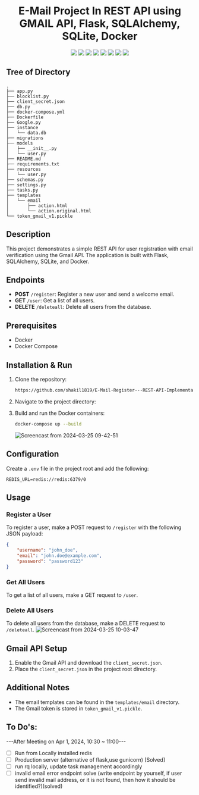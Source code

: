 <h1 align="center">E-Mail Project In REST API using GMAIL API, Flask, SQLAlchemy, SQLite, Docker</h1>


<p align="center">
<img src="https://img.shields.io/badge/Flask-000000?style=for-the-badge&logo=flask&logoColor=white" />
<img src="https://img.shields.io/badge/SQLAlchemy-red?style=for-the-badge&logo=sqlalchemy&logoColor=white" />
<img src="https://img.shields.io/badge/Docker-2496ED?style=for-the-badge&logo=docker&logoColor=white" />
<img src="https://img.shields.io/badge/SQLite-003B57?style=for-the-badge&logo=sqlite&logoColor=white" />
<img src="https://img.shields.io/badge/Redis-DC382D?style=for-the-badge&logo=redis&logoColor=white" />
<img src="https://img.shields.io/badge/Python-3776AB?style=for-the-badge&logo=python&logoColor=white" />
<img src="https://img.shields.io/badge/Gmail-EA4335?style=for-the-badge&logo=gmail&logoColor=white" />
<img src="https://img.shields.io/badge/REST API-EA4335?style=for-the-badge&logo=rest&logoColor=white" />
</p>

## Tree of Directory

```
.
├── app.py
├── blocklist.py
├── client_secret.json
├── db.py
├── docker-compose.yml
├── Dockerfile
├── Google.py
├── instance
│   └── data.db
├── migrations
├── models
│   ├── __init__.py
│   └── user.py
├── README.md
├── requirements.txt
├── resources
│   └── user.py
├── schemas.py
├── settings.py
├── tasks.py
├── templates
│   └── email
│       ├── action.html
│       └── action.original.html
└── token_gmail_v1.pickle
```

## Description

This project demonstrates a simple REST API for user registration with email verification using the Gmail API. The application is built with Flask, SQLAlchemy, SQLite, and Docker.

## Endpoints

- **POST** `/register`: Register a new user and send a welcome email.
- **GET** `/user`: Get a list of all users.
- **DELETE** `/deleteall`: Delete all users from the database.

## Prerequisites

- Docker
- Docker Compose

## Installation & Run

1. Clone the repository:

    ```bash
    https://github.com/shakil1819/E-Mail-Register---REST-API-Implementation.git
    ```

2. Navigate to the project directory:


3. Build and run the Docker containers:

    ```bash
    docker-compose up --build
    ```
    ![Screencast from 2024-03-25 09-42-51](https://github.com/shakil1819/E-Mail-Register---REST-API-Implementation/assets/58840439/6d37963b-0324-4d49-a409-4f31c043b541)
    

## Configuration

Create a `.env` file in the project root and add the following:

```
REDIS_URL=redis://redis:6379/0
```


## Usage

### Register a User

To register a user, make a POST request to `/register` with the following JSON payload:

```json
{
    "username": "john_doe",
    "email": "john.doe@example.com",
    "password": "password123"
}
```

### Get All Users

To get a list of all users, make a GET request to `/user`.

### Delete All Users

To delete all users from the database, make a DELETE request to `/deleteall`.
![Screencast from 2024-03-25 10-03-47](https://github.com/shakil1819/E-Mail-Register---REST-API-Implementation/assets/58840439/fe60d474-eccd-4b60-a110-21505bec2c7a)


## Gmail API Setup

1. Enable the Gmail API and download the `client_secret.json`.
2. Place the `client_secret.json` in the project root directory.

## Additional Notes

- The email templates can be found in the `templates/email` directory.
- The Gmail token is stored in `token_gmail_v1.pickle`.


## To Do's:
---After Meeting on Apr 1, 2024, 10:30 ~ 11:00---

- [ ] Run from Locally installed redis
- [ ] Production server (alternative of flask,use gunicorn) [Solved]
- [ ] run rq locally, update task management accordingly
- [ ] invalid email error endpoint solve (write endpoint by yourself, if user send invalid mail address, or it is not found, then how it should be identified?)(solved)
